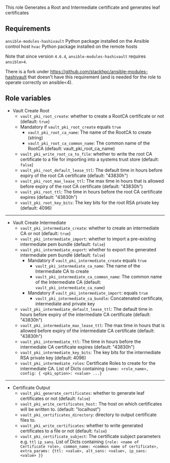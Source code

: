 This role Generates a Root and Intermediate certificate and generates leaf certificates

Requirements
------------

`ansible-modules-hashivault` Python package installed on the Ansible control host
`hvac` Python package installed on the remote hosts

Note that since version `4.6.4`, `ansible-modules-hashivault` requires
`ansible>4`.

There is a fork under https://github.com/stackhpc/ansible-modules-hashivault
that doesn't have this requirement (and is needed for the role to operate
correctly on ansible<4).

Role variables
--------------

* Vault Create Root
    * `vault_pki_root_create`: whether to create a RootCA certificate or not (default: `true`)
    * Mandatory if `vault_pki_root_create` equals `true`
        * `vault_pki_root_ca_name`: The name of the RootCA to create (string)
        * `vault_pki_root_ca_common_name`: The common name of the RootCA (default: vault_pki_root_ca_name)
    * `vault_pki_write_root_ca_to_file`: whether to write the root CA certificate to a file for importing into a systems trust store (default: `false`)
    * `vault_pki_root_default_lease_ttl`: The default time in hours before expiry of the root CA certificate (default: "43830h")
    * `vault_pki_root_max_lease_ttl`: The max time in hours that is allowed before expiry of the root CA certificate (default: "43830h")
    * `vault_pki_root_ttl`: The time in hours before the root CA certificate expires (default: "43830h")
    * `vault_pki_root_key_bits`: The key bits for the root RSA private key (default: 4096)
---
* Vault Create Intermediate
    * `vault_pki_intermediate_create`: whether to create an intermediate CA or not (default: `true`)
    * `vault_pki_intermediate_import`: whether to import a pre-existing intermediate pem bundle (default: `false`)
    * `vault_pki_intermediate_export`: whether to export the generated intermediate pem bundle (default: `false`)
        * Mandatory if `vault_pki_intermediate_create` equals `true`
            * `vault_pki_intermediate_ca_name`: The name of the Intermediate CA to create
            * `vault_pki_intermediate_ca_common_name`:  The common name of the Intermediate CA (default: `vault_pki_intermediate_ca_name`)
        * Mandatory if `vault_pki_intermediate_import`: equals `true`
            * `vault_pki_intermediate_ca_bundle`: Concatenated certificate, intermediate and private key
    * `vault_pki_intermediate_default_lease_ttl`: The default time in hours before expiry of the intermediate CA certificate (default: "43830h")
    * `vault_pki_intermediate_max_lease_ttl`: The max time in hours that is allowed before expiry of the intermediate CA certificate (default: "43830h")
    * `vault_pki_intermediate_ttl`: The time in hours before the intermediate CA certificate expires (default: "43830h")
    * `vault_pki_intermediate_key_bits`: The key bits for the intermediate RSA private key (default: 4096)
    * `vault_pki_intermediate_roles`: Certificate Roles to create for the intermediate CA. List of Dicts containing `{name: <role_name>, config: { <pki_option>: <value> ...}`
---
* Certificate Output
    * `vault_pki_generate_certificates`: whether to generate leaf certificates or not (default: `false`)
    * `vault_pki_write_certificates_host:` The host on which certificates will be written to. (default: "localhost")
    * `vault_pki_certificates_directory`: directory to output certificate files to.
    * `vault_pki_write_certificates`: whether to write generated certificates to a file or not (default: `false`)
    * `vault_pki_certificate_subject`: The certificate subject parameters e.g. `ttl` `ip_sans`. List of Dicts containing `{role: <name of Certificate role>, common_name: <common name of certificate>, extra_params: {ttl: <value>, alt_sans: <value>, ip_sans: <value> }}`

